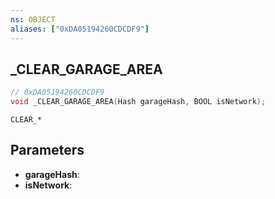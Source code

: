 ```yaml
---
ns: OBJECT
aliases: ["0xDA05194260CDCDF9"]
---
```

## _CLEAR_GARAGE_AREA

```c
// 0xDA05194260CDCDF9
void _CLEAR_GARAGE_AREA(Hash garageHash, BOOL isNetwork);
```

```
CLEAR_*
```

## Parameters
* **garageHash**:
* **isNetwork**:


